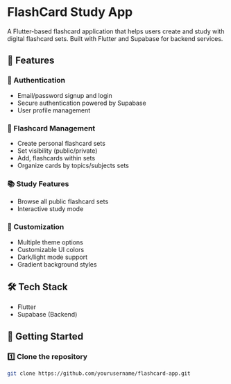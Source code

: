 # FlashCard Study App

A Flutter-based flashcard application that helps users create and study with digital flashcard sets. Built with Flutter and Supabase for backend services.

## 🚀 Features

### 🔐 Authentication
- Email/password signup and login
- Secure authentication powered by Supabase
- User profile management

### 📝 Flashcard Management
- Create personal flashcard sets
- Set visibility (public/private)
- Add, flashcards within sets
- Organize cards by topics/subjects sets

### 📚 Study Features
- Browse all public flashcard sets
- Interactive study mode

### 🎨 Customization
- Multiple theme options
- Customizable UI colors
- Dark/light mode support
- Gradient background styles

## 🛠️ Tech Stack
- Flutter
- Supabase (Backend)

## 🚀 Getting Started

### 1️⃣ Clone the repository
```bash
git clone https://github.com/yourusername/flashcard-app.git
